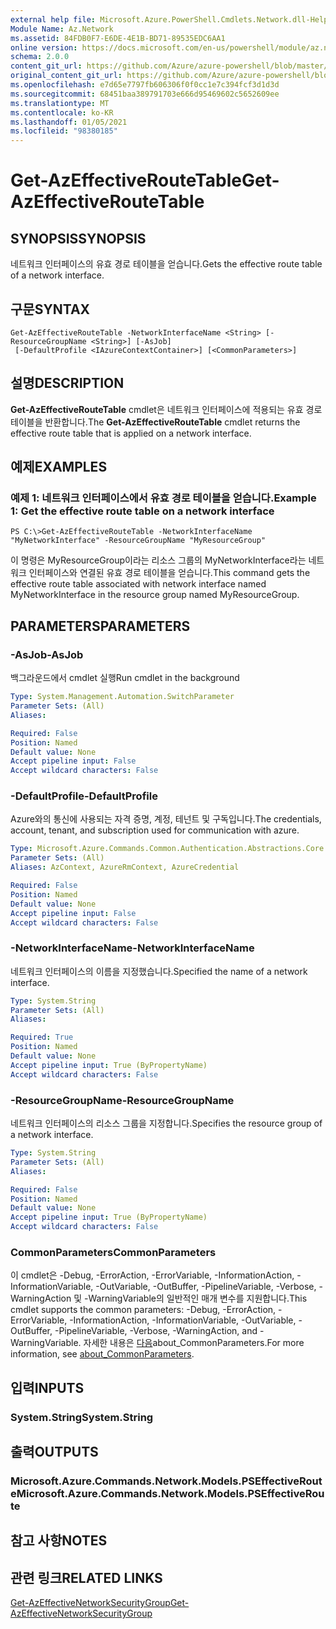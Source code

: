 ```yaml
---
external help file: Microsoft.Azure.PowerShell.Cmdlets.Network.dll-Help.xml
Module Name: Az.Network
ms.assetid: 84FDB0F7-E6DE-4E1B-BD71-89535EDC6AA1
online version: https://docs.microsoft.com/en-us/powershell/module/az.network/get-azeffectiveroutetable
schema: 2.0.0
content_git_url: https://github.com/Azure/azure-powershell/blob/master/src/Network/Network/help/Get-AzEffectiveRouteTable.md
original_content_git_url: https://github.com/Azure/azure-powershell/blob/master/src/Network/Network/help/Get-AzEffectiveRouteTable.md
ms.openlocfilehash: e7d65e7797fb606306f0f0cc1e7c394fcf3d1d3d
ms.sourcegitcommit: 68451baa389791703e666d95469602c5652609ee
ms.translationtype: MT
ms.contentlocale: ko-KR
ms.lasthandoff: 01/05/2021
ms.locfileid: "98380185"
---
```

# <span data-ttu-id="5f392-101">Get-AzEffectiveRouteTable</span><span class="sxs-lookup"><span data-stu-id="5f392-101">Get-AzEffectiveRouteTable</span></span>

## <span data-ttu-id="5f392-102">SYNOPSIS</span><span class="sxs-lookup"><span data-stu-id="5f392-102">SYNOPSIS</span></span>
<span data-ttu-id="5f392-103">네트워크 인터페이스의 유효 경로 테이블을 얻습니다.</span><span class="sxs-lookup"><span data-stu-id="5f392-103">Gets the effective route table of a network interface.</span></span>

## <span data-ttu-id="5f392-104">구문</span><span class="sxs-lookup"><span data-stu-id="5f392-104">SYNTAX</span></span>

```
Get-AzEffectiveRouteTable -NetworkInterfaceName <String> [-ResourceGroupName <String>] [-AsJob]
 [-DefaultProfile <IAzureContextContainer>] [<CommonParameters>]
```

## <span data-ttu-id="5f392-105">설명</span><span class="sxs-lookup"><span data-stu-id="5f392-105">DESCRIPTION</span></span>
<span data-ttu-id="5f392-106">**Get-AzEffectiveRouteTable** cmdlet은 네트워크 인터페이스에 적용되는 유효 경로 테이블을 반환합니다.</span><span class="sxs-lookup"><span data-stu-id="5f392-106">The **Get-AzEffectiveRouteTable** cmdlet returns the effective route table that is applied on a network interface.</span></span>

## <span data-ttu-id="5f392-107">예제</span><span class="sxs-lookup"><span data-stu-id="5f392-107">EXAMPLES</span></span>

### <span data-ttu-id="5f392-108">예제 1: 네트워크 인터페이스에서 유효 경로 테이블을 얻습니다.</span><span class="sxs-lookup"><span data-stu-id="5f392-108">Example 1: Get the effective route table on a network interface</span></span>
```
PS C:\>Get-AzEffectiveRouteTable -NetworkInterfaceName "MyNetworkInterface" -ResourceGroupName "MyResourceGroup"
```

<span data-ttu-id="5f392-109">이 명령은 MyResourceGroup이라는 리소스 그룹의 MyNetworkInterface라는 네트워크 인터페이스와 연결된 유효 경로 테이블을 얻습니다.</span><span class="sxs-lookup"><span data-stu-id="5f392-109">This command gets the effective route table associated with network interface named MyNetworkInterface in the resource group named MyResourceGroup.</span></span>

## <span data-ttu-id="5f392-110">PARAMETERS</span><span class="sxs-lookup"><span data-stu-id="5f392-110">PARAMETERS</span></span>

### <span data-ttu-id="5f392-111">-AsJob</span><span class="sxs-lookup"><span data-stu-id="5f392-111">-AsJob</span></span>
<span data-ttu-id="5f392-112">백그라운드에서 cmdlet 실행</span><span class="sxs-lookup"><span data-stu-id="5f392-112">Run cmdlet in the background</span></span>

```yaml
Type: System.Management.Automation.SwitchParameter
Parameter Sets: (All)
Aliases:

Required: False
Position: Named
Default value: None
Accept pipeline input: False
Accept wildcard characters: False
```

### <span data-ttu-id="5f392-113">-DefaultProfile</span><span class="sxs-lookup"><span data-stu-id="5f392-113">-DefaultProfile</span></span>
<span data-ttu-id="5f392-114">Azure와의 통신에 사용되는 자격 증명, 계정, 테넌트 및 구독입니다.</span><span class="sxs-lookup"><span data-stu-id="5f392-114">The credentials, account, tenant, and subscription used for communication with azure.</span></span>

```yaml
Type: Microsoft.Azure.Commands.Common.Authentication.Abstractions.Core.IAzureContextContainer
Parameter Sets: (All)
Aliases: AzContext, AzureRmContext, AzureCredential

Required: False
Position: Named
Default value: None
Accept pipeline input: False
Accept wildcard characters: False
```

### <span data-ttu-id="5f392-115">-NetworkInterfaceName</span><span class="sxs-lookup"><span data-stu-id="5f392-115">-NetworkInterfaceName</span></span>
<span data-ttu-id="5f392-116">네트워크 인터페이스의 이름을 지정했습니다.</span><span class="sxs-lookup"><span data-stu-id="5f392-116">Specified the name of a network interface.</span></span>

```yaml
Type: System.String
Parameter Sets: (All)
Aliases:

Required: True
Position: Named
Default value: None
Accept pipeline input: True (ByPropertyName)
Accept wildcard characters: False
```

### <span data-ttu-id="5f392-117">-ResourceGroupName</span><span class="sxs-lookup"><span data-stu-id="5f392-117">-ResourceGroupName</span></span>
<span data-ttu-id="5f392-118">네트워크 인터페이스의 리소스 그룹을 지정합니다.</span><span class="sxs-lookup"><span data-stu-id="5f392-118">Specifies the resource group of a network interface.</span></span>

```yaml
Type: System.String
Parameter Sets: (All)
Aliases:

Required: False
Position: Named
Default value: None
Accept pipeline input: True (ByPropertyName)
Accept wildcard characters: False
```

### <span data-ttu-id="5f392-119">CommonParameters</span><span class="sxs-lookup"><span data-stu-id="5f392-119">CommonParameters</span></span>
<span data-ttu-id="5f392-120">이 cmdlet은 -Debug, -ErrorAction, -ErrorVariable, -InformationAction, -InformationVariable, -OutVariable, -OutBuffer, -PipelineVariable, -Verbose, -WarningAction 및 -WarningVariable의 일반적인 매개 변수를 지원합니다.</span><span class="sxs-lookup"><span data-stu-id="5f392-120">This cmdlet supports the common parameters: -Debug, -ErrorAction, -ErrorVariable, -InformationAction, -InformationVariable, -OutVariable, -OutBuffer, -PipelineVariable, -Verbose, -WarningAction, and -WarningVariable.</span></span> <span data-ttu-id="5f392-121">자세한 내용은 [다음](http://go.microsoft.com/fwlink/?LinkID=113216)about_CommonParameters.</span><span class="sxs-lookup"><span data-stu-id="5f392-121">For more information, see [about_CommonParameters](http://go.microsoft.com/fwlink/?LinkID=113216).</span></span>

## <span data-ttu-id="5f392-122">입력</span><span class="sxs-lookup"><span data-stu-id="5f392-122">INPUTS</span></span>

### <span data-ttu-id="5f392-123">System.String</span><span class="sxs-lookup"><span data-stu-id="5f392-123">System.String</span></span>

## <span data-ttu-id="5f392-124">출력</span><span class="sxs-lookup"><span data-stu-id="5f392-124">OUTPUTS</span></span>

### <span data-ttu-id="5f392-125">Microsoft.Azure.Commands.Network.Models.PSEffectiveRoute</span><span class="sxs-lookup"><span data-stu-id="5f392-125">Microsoft.Azure.Commands.Network.Models.PSEffectiveRoute</span></span>

## <span data-ttu-id="5f392-126">참고 사항</span><span class="sxs-lookup"><span data-stu-id="5f392-126">NOTES</span></span>

## <span data-ttu-id="5f392-127">관련 링크</span><span class="sxs-lookup"><span data-stu-id="5f392-127">RELATED LINKS</span></span>

[<span data-ttu-id="5f392-128">Get-AzEffectiveNetworkSecurityGroup</span><span class="sxs-lookup"><span data-stu-id="5f392-128">Get-AzEffectiveNetworkSecurityGroup</span></span>](./Get-AzEffectiveNetworkSecurityGroup.md)


